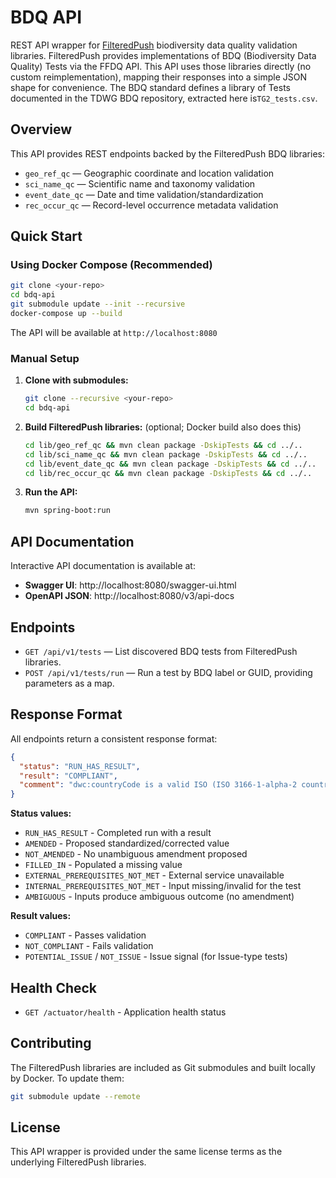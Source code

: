 # BDQ API

REST API wrapper for [FilteredPush](https://github.com/FilteredPush) biodiversity data quality validation libraries. FilteredPush provides implementations of BDQ (Biodiversity Data Quality) Tests via the FFDQ API. This API uses those libraries directly (no custom reimplementation), mapping their responses into a simple JSON shape for convenience. The BDQ standard defines a library of Tests documented in the TDWG BDQ repository, extracted here is`TG2_tests.csv`.

## Overview

This API provides REST endpoints backed by the FilteredPush BDQ libraries:

- `geo_ref_qc` — Geographic coordinate and location validation
- `sci_name_qc` — Scientific name and taxonomy validation
- `event_date_qc` — Date and time validation/standardization
- `rec_occur_qc` — Record-level occurrence metadata validation

## Quick Start

### Using Docker Compose (Recommended)

```bash
git clone <your-repo>
cd bdq-api
git submodule update --init --recursive
docker-compose up --build
```

The API will be available at `http://localhost:8080`

### Manual Setup

1. **Clone with submodules:**
   ```bash
   git clone --recursive <your-repo>
   cd bdq-api
   ```

2. **Build FilteredPush libraries:** (optional; Docker build also does this)
   ```bash
   cd lib/geo_ref_qc && mvn clean package -DskipTests && cd ../..
   cd lib/sci_name_qc && mvn clean package -DskipTests && cd ../..
   cd lib/event_date_qc && mvn clean package -DskipTests && cd ../..
   cd lib/rec_occur_qc && mvn clean package -DskipTests && cd ../..
   ```

3. **Run the API:**
   ```bash
   mvn spring-boot:run
   ```

## API Documentation

Interactive API documentation is available at:
- **Swagger UI**: http://localhost:8080/swagger-ui.html
- **OpenAPI JSON**: http://localhost:8080/v3/api-docs

## Endpoints

- `GET /api/v1/tests` — List discovered BDQ tests from FilteredPush libraries.
- `POST /api/v1/tests/run` — Run a test by BDQ label or GUID, providing parameters as a map.

## Response Format

All endpoints return a consistent response format:

```json
{
  "status": "RUN_HAS_RESULT",
  "result": "COMPLIANT",
  "comment": "dwc:countryCode is a valid ISO (ISO 3166-1-alpha-2 country codes) value"
}
```

**Status values:**
- `RUN_HAS_RESULT` - Completed run with a result
- `AMENDED` - Proposed standardized/corrected value
- `NOT_AMENDED` - No unambiguous amendment proposed
- `FILLED_IN` - Populated a missing value
- `EXTERNAL_PREREQUISITES_NOT_MET` - External service unavailable
- `INTERNAL_PREREQUISITES_NOT_MET` - Input missing/invalid for the test
- `AMBIGUOUS` - Inputs produce ambiguous outcome (no amendment)

**Result values:**
- `COMPLIANT` - Passes validation
- `NOT_COMPLIANT` - Fails validation
- `POTENTIAL_ISSUE` / `NOT_ISSUE` - Issue signal (for Issue-type tests)

## Health Check

- `GET /actuator/health` - Application health status

## Contributing

The FilteredPush libraries are included as Git submodules and built locally by Docker. To update them:

```bash
git submodule update --remote
```

## License

This API wrapper is provided under the same license terms as the underlying FilteredPush libraries.
